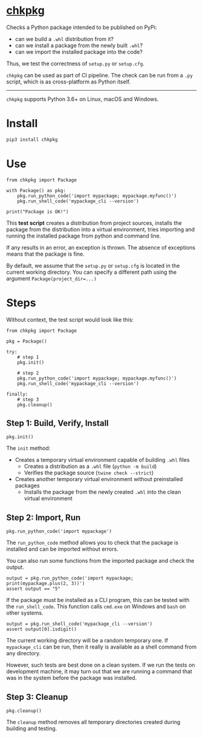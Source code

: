 # [chkpkg](https://github.com/rtmigo/chkpkg_py#readme)

Checks a Python package intended to be published on PyPi:

- can we build a `.whl` distribution from it?
- сan we install a package from the newly built `.whl`?
- can we import the installed package into the code?

Thus, we test the correctness of `setup.py` or `setup.cfg`.

`chkpkg` can be used as part of CI pipeline. The check can be run from a `.py`
script, which is as cross-platform as Python itself.

---

`chkpkg` supports Python 3.6+ on Linux, macOS and Windows.

# Install

``` bash
pip3 install chkpkg
```

# Use

``` python3
from chkpkg import Package

with Package() as pkg:
    pkg.run_python_code('import mypackage; mypackage.myfunc()')
    pkg.run_shell_code('mypackage_cli --version')
    
print("Package is OK!")
```

This **test script** creates a distribution from project sources, installs the
package from the distribution into a virtual environment, tries importing and
running the installed package from python and command line.

If any results in an error, an exception is thrown. The absence of exceptions
means that the package is fine.

By default, we assume that the `setup.py` or `setup.cfg` is located in the
current working directory. You can specify a different path using the
argument `Package(project_dir=...)`

# Steps

Without context, the test script would look like this:

``` python3
from chkpkg import Package

pkg = Package()

try:
    # step 1
    pkg.init()
    
    # step 2   
    pkg.run_python_code('import mypackage; mypackage.myfunc()')
    pkg.run_shell_code('mypackage_cli --version')

finally:
    # step 3
    pkg.cleanup()    
```

## Step 1: Build, Verify, Install

``` python3
pkg.init()
```

The `init` method:

- Creates a temporary virtual environment capable of building `.whl` files
    - Creates a distribution as a `.whl` file (`python -m build`)
    - Verifies the package source (`twine check --strict`)
- Creates another temporary virtual environment without preinstalled packages
    - Installs the package from the newly created `.whl` into the clean virtual
      environment

## Step 2: Import, Run

``` python3
pkg.run_python_code('import mypackage')
```

The `run_python_code` method allows you to check that the package is installed
and can be imported without errors.

You can also run some functions from the imported package and check the output.

``` python3
output = pkg.run_python_code('import mypackage; print(mypackage.plus(2, 3))')
assert output == "5"
```

If the package must be installed as a CLI program, this can be tested with
the `run_shell_code`. This function calls `cmd.exe` on Windows and `bash`
on other systems.

``` python3
output = pkg.run_shell_code('mypackage_cli --version')
assert output[0].isdigit()
```

The current working directory will be a random temporary one. If `mypackage_cli`
can be run, then it really is available as a shell command from any directory.

However, such tests are best done on a clean system. If we run the tests on
development machine, it may turn out that we are running a command that was in
the system before the package was installed.

## Step 3: Cleanup

``` python3
pkg.cleanup()
```

The `cleanup` method removes all temporary directories created during building
and testing.

